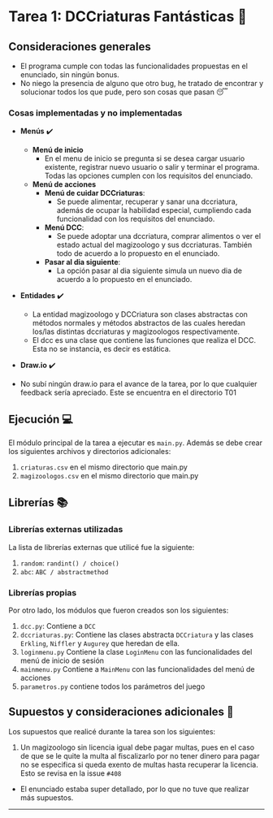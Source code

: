 # Tarea 1: DCCriaturas Fantásticas :school_satchel:


## Consideraciones generales
* El programa cumple con todas las funcionalidades propuestas en el enunciado, sin ningún bonus.
* No niego la presencia de alguno que otro bug, he tratado de encontrar y solucionar todos los que pude, pero son cosas que pasan :sleeping:


### Cosas implementadas y no implementadas

* **Menús** :heavy_check_mark:
  * **Menú de inicio**
    * En el menu de inicio se pregunta si se desea cargar usuario existente, registrar nuevo usuario o
    salir y terminar el programa. Todas las opciones cumplen con los requisitos del enunciado.
  * **Menú de acciones**
    * **Menú de cuidar DCCriaturas**:
      * Se puede alimentar, recuperar y sanar una dccriatura, además de ocupar la habilidad especial, cumpliendo cada funcionalidad con los requisitos del enunciado.
    * **Menú DCC**:
      * Se puede adoptar una dccriatura, comprar alimentos o ver el estado actual del magizoologo y sus dccriaturas. También todo de acuerdo a lo propuesto en el enunciado.
    * **Pasar al dia siguiente**:
      * La opción pasar al dia siguiente simula un nuevo dia de acuerdo a lo propuesto en el enunciado.

* **Entidades** :heavy_check_mark:
  * La entidad magizoologo y DCCriatura son clases abstractas con métodos normales y métodos abstractos de las cuales heredan los/las distintas dccriaturas y magizoologos respectivamente.
  * El dcc es una clase que contiene las funciones que realiza el DCC. Esta no se instancia, es decir es estática.


* **Draw.io** :heavy_check_mark:
* No subí ningún draw.io para el avance de la tarea, por lo que cualquier feedback sería apreciado. Este se encuentra en el directorio T01

## Ejecución :computer:
El módulo principal de la tarea a ejecutar es  ```main.py```. Además se debe crear los siguientes archivos y directorios adicionales:
1. ```criaturas.csv``` en el mismo directorio que main.py
2. ```magizoologos.csv``` en el mismo directorio que main.py


## Librerías :books:
### Librerías externas utilizadas
La lista de librerías externas que utilicé fue la siguiente:

1. ```random```: ```randint() / choice()```
2. ```abc```: ```ABC / abstractmethod```

### Librerías propias
Por otro lado, los módulos que fueron creados son los siguientes:

1. ```dcc.py```: Contiene a ```DCC```
2. ```dccriaturas.py```: Contiene las clases abstracta ```DCCriatura``` y las clases ```Erkling```, ```Niffler``` y ```Augurey``` que heredan de ella.
3. ```loginmenu.py``` Contiene la clase ```LoginMenu``` con las funcionalidades del menú de inicio de sesión
4. ```mainmenu.py``` Contiene a ```MainMenu``` con las funcionalidades del menú de acciones
5. ```parametros.py``` contiene todos los parámetros del juego

## Supuestos y consideraciones adicionales :thinking:
Los supuestos que realicé durante la tarea son los siguientes:

1. Un magizoologo sin licencia igual debe pagar multas, pues en el caso de que se le quite la multa al fiscalizarlo por no tener dinero para pagar no se especifica si queda exento de multas hasta recuperar la licencia. Esto se revisa en la issue ```#408```

* El enunciado estaba super detallado, por lo que no tuve que realizar más supuestos.

-------
